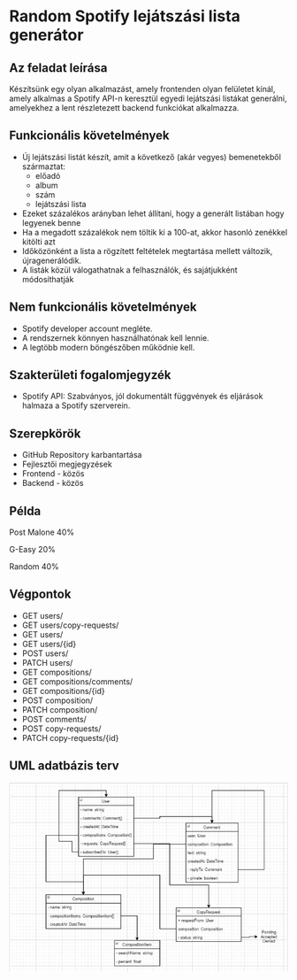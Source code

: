 # Random Spotify lejátszási lista generátor

## Az feladat leírása

Készítsünk egy olyan alkalmazást, amely frontenden olyan felületet kínál, amely alkalmas a Spotify API-n keresztül egyedi lejátszási listákat generálni, amelyekhez a lent részletezett backend funkciókat alkalmazza.

## Funkcionális követelmények

- Új lejátszási listát készít, amit a következő (akár vegyes) bemenetekből származtat:
    - előadó
    - album
    - szám
    - lejátszási lista
- Ezeket százalékos arányban lehet állítani, hogy a generált listában hogy legyenek benne
- Ha a megadott százalékok nem töltik ki a 100-at, akkor hasonló zenékkel kitölti azt
- Időközönként a lista a rögzített feltételek megtartása mellett változik, újragenerálódik.
- A listák közül válogathatnak a felhasználók, és sajátjukként módosíthatják

## Nem funkcionális követelmények

- Spotify developer account megléte.
- A rendszernek könnyen használhatónak kell lennie.
- A legtöbb modern böngészőben működnie kell.

## Szakterületi fogalomjegyzék

- Spotify API: Szabványos, jól dokumentált függvények és eljárások halmaza a Spotify szerverein.

## Szerepkörök

- GitHub Repository karbantartása
- Fejlesztői megjegyzések
- Frontend - közös
- Backend - közös

## Példa

Post Malone 40%

G-Easy 20%

Random 40%

## Végpontok

- GET users/
- GET users/copy-requests/
- GET users/
- GET users/{id}
- POST users/
- PATCH users/
- GET compositions/
- GET compositions/comments/
- GET compositions/{id}
- POST composition/
- PATCH composition/
- POST comments/
- POST copy-requests/
- PATCH copy-requests/{id}

## UML adatbázis terv

![adatbazis terv](https://raw.githubusercontent.com/Adamage8/spoty_random_list/master/uml.png)

